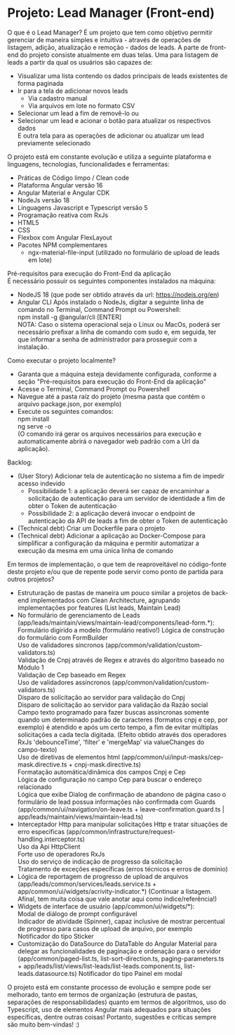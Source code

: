 # Projeto: Lead Manager (Front-end)

O que é o Lead Manager?
É um projeto que tem como objetivo permitir gerenciar de maneira simples e intuitiva - através de operações de listagem, adiçāo, atualizaçāo e remoção - dados de leads.
A parte de front-end do projeto consiste atualmente em duas telas.
Uma para listagem de leads a partir da qual os usuários são capazes de:
- Visualizar uma lista contendo os dados principais de leads existentes de forma paginada
- Ir para a tela de adicionar novos leads
  - Via cadastro manual
  - Via arquivos em lote no formato CSV
- Selecionar um lead a fim de removê-lo ou
- Selecionar um lead e acionar o botão para atualizar os respectivos dados<br/>
E outra tela para as operações de adicionar ou atualizar um lead previamente selecionado

O projeto está em constante evolução e utiliza a seguinte plataforma e linguagens, tecnologias, funcionalidades e ferramentas:
- Práticas de Código limpo / Clean code
- Plataforma Angular versão 16
- Angular Material e Angular CDK
- NodeJs versão 18
- Linguagens Javascript e Typescript versão 5
- Programação reativa com RxJs
- HTML5
- CSS
- Flexbox com Angular FlexLayout
- Pacotes NPM complementares
  - ngx-material-file-input (utilizado no formulário de upload de leads em lote)

Pré-requisitos para execução do Front-End da aplicação<br/>
É necessário possuir os seguintes componentes instalados na máquina:
- NodeJS 18 (que pode ser obtido através da url: https://nodejs.org/en)
- Angular CLI
  Após instalado o NodeJs, digitar a seguinte linha de comando no Terminal, Command Prompt ou Powershell:<br/>
    npm install -g @angular/cli [ENTER]<br/>
    NOTA: Caso o sistema operacional seja o Linux ou MacOs, poderá ser necessário prefixar a linha de comando com sudo e, em seguida, ter que informar a senha de administrador para prosseguir com a instalação.

Como executar o projeto localmente?
- Garanta que a máquina esteja devidamente configurada, conforme a seção "Pré-requisitos para execução do Front-End da aplicação"
- Acesse o Terminal, Command Prompt ou Powershell
- Navegue até a pasta raíz do projeto (mesma pasta que contém o arquivo package.json, por exemplo)
- Execute os seguintes comandos:<br/>
  npm install<br/>
  ng serve -o<br/>
  (O comando irá gerar os arquivos necessários para execução e automaticamente abrirá o navegador web padrão com a Url da aplicação).<br/>

Backlog:
- (User Story) Adicionar tela de autenticação no sistema a fim de impedir acesso indevido
  - Possibilidade 1: a aplicação deverá ser capaz de encaminhar a solicitação de autenticação para um servidor de identidade a fim de obter o Token de autenticação
  - Possibilidade 2: a aplicação deverá invocar o endpoint de autenticação da API de leads a fim de obter o Token de autenticação
- (Technical debt) Criar um Dockerfile para o projeto
- (Technical debt) Adicionar a aplicação ao Docker-Compose para simplificar a configuração da máquina e permitir automatizar a execução da mesma em uma única linha de comando

Em termos de implementação, o que tem de reaproveitável no código-fonte deste projeto e/ou que de repente pode servir como ponto de partida para outros projetos?
- Estruturação de pastas de maneira um pouco similar a projetos de back-end implementados com Clean Architecture, agrupando implementações por features (List leads, Maintain Lead)
- No formulário de gerenciamento de Leads (app/leads/maintain/views/maintain-lead/components/lead-form.*):
  Formulário digirido a modelo (formulário reativo!)
  Lógica de construção do formulário com FormBuilder<br/>
  Uso de validadores síncronos (app/common/validation/custom-validators.ts)<br/>
    Validação de Cnpj através de Regex e através do algoritmo baseado no Módulo 1<br/>
    Validação de Cep baseado em Regex<br/>
  Uso de validadores assíncronos (app/common/validation/custom-validators.ts)<br/>
    Disparo de solicitação ao servidor para validação do Cnpj<br/>
    Disparo de solicitação ao servidor para validação da Razão social<br/>
  Campo texto programado para fazer buscas assíncronas somente quando um determinado padrão de caracteres (formatos cnpj e cep, por exemplo) é atendido e após um certo tempo, a fim de evitar múltiplas solicitações a cada tecla digitada. (Efeito obtido através dos operadores RxJs 'debounceTime', 'filter' e 'mergeMap' via valueChanges do campo-texto)<br/>
  Uso de diretivas de elementos html (app/common/ui/input-masks/cep-mask.directive.ts + cnpj-mask.directive.ts)<br/>
    Formatação automática/dinâmica dos campos Cnpj e Cep<br/>
    Lógica de configuração no campo Cep para buscar o endereço relacionado<br/>
  Lógica que exibe Dialog de confirmação de abandono de página caso o formulário de lead possua informações não confirmada com Guards (app/common/ui/navigation/on-leave.ts + leave-confirmation.guard.ts | app/leads/maintain/views/maintain-lead.ts)<br/>
- Interceptador Http para manipular solicitações Http e tratar situações de erro específicas (app/common/infrastructure/request-handling.interceptor.ts)<br/>
  Uso da Api HttpClient<br/>
  Forte uso de operadores RxJs<br/>
  Uso do serviço de indicação de progresso da solicitação<br/>
  Tratamento de exceções específicas (erros técnicos e erros de domínio)<br/>
- Lógica de reportagem de progresso de upload de arquivos (app/leads/common/services/leads.service.ts + app/common/ui/widgets/acrivity-indicator.*)
  (Continuar a listagem. Afinal, tem muita coisa que vale anotar aqui como índice/referência!)
- Widgets de interface de usuário (app/common/ui/widgets/*):<br/>
  Modal de diálogo de prompt configurável<br/>
  Indicador de atividade (Spinner), capaz inclusive de mostrar percentual de progresso para casos de upload de arquivo, por exemplo<br/>
  Notificador do tipo Sticker<br/>
- Customização do DataSource do DataTable do Angular Material para delegar as funcionalidades de paginação e ordenação para o servidor (app/common/paged-list.ts, list-sort-direction.ts, paging-parameters.ts + app/leads/list/views/list-leads/list-leads.component.ts, list-leads.datasource.ts)
  Notificador do tipo Painel em modal<br/>
  
O projeto está em constante processo de evolução e sempre pode ser melhorado, tanto em termos de organização (estrutura de pastas, separações de responsabilidades) quanto em termos de algoritmos, uso do Typescript, uso de elementos Angular mais adequados para situações específicas, dentre outras coisas! Portanto, sugestões e críticas sempre são muito bem-vindas! :)
